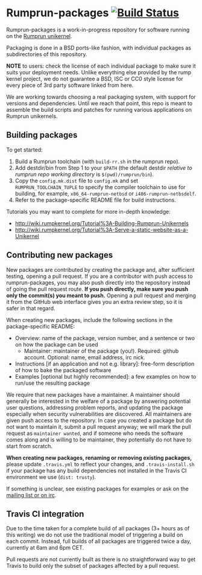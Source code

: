 Rumprun-packages [![Build Status](https://travis-ci.org/rumpkernel/rumprun-packages.svg?branch=master)](https://travis-ci.org/rumpkernel/rumprun-packages)
================

Rumprun-packages is a work-in-progress repository for software running on the
[Rumprun unikernel](http://repo.rumpkernel.org/rumprun).

Packaging is done in a BSD ports-like fashion, with individual
packages as subdirectories of this repository.

__NOTE__ to users: check the license of each individual package to make
sure it suits your deployment needs.  Unlike everything else provided
by the rump kernel project, we do not guarantee a BSD, ISC or CC0 style
license for every piece of 3rd party software linked from here.

We are working towards choosing a real packaging system, with support for
versions and dependencies.  Until we reach that point, this repo is meant to
assemble the build scripts and patches for running various applications on
Rumprun unikernels.

Building packages
-----------------

To get started:

1. Build a Rumprun toolchain (with `build-rr.sh` in the rumprun repo).
2. Add destdir/bin from Step 1 to your `$PATH` (the default destdir
   _relative to rumprun repo working directory_ is `$(pwd)/rumprun/bin`).
3. Copy the `config.mk.dist` file to `config.mk` and set
   `RUMPRUN_TOOLCHAIN_TUPLE` to specify the compiler toolchain to use for
   building, for example, `x86_64-rumprun-netbsd` or `i486-rumprun-netbsdelf`.
4. Refer to the package-specific README file for build instructions.

Tutorials you may want to complete for more in-depth knowledge:

* http://wiki.rumpkernel.org/Tutorial%3A-Building-Rumprun-Unikernels
* http://wiki.rumpkernel.org/Tutorial%3A-Serve-a-static-website-as-a-Unikernel

Contributing new packages
-------------------------

New packages are contributed by creating the package and, after
sufficient testing, opening a pull request.  If you are a contributor
with push access to rumprun-packages, you may also push directly into
the repository instead of going the pull request route. __If you push
directly, make sure you push only the commit(s) you meant to push.__
Opening a pull request and merging it from the GitHub web interface
gives you an extra review step, so it is safer in that regard.

When creating new packages, include the following sections in the
package-specific README:

* Overview: name of the package, version number, and a sentence or two on how the package can be used
  + Maintainer: maintainer of the package (you!).  Required: github account.  Optional: name, email address, irc nick.
* Instructions [if an application and not e.g. library]: free-form description of how to bake the packaged software
* Examples [optional but highly recommended]: a few examples on how to run/use the resulting package

We require that new packages have a maintainer.  A maintainer should
generally be interested in the welfare of a package by answering
potential user questions, addressing problem reports, and updating
the package especially when security vulnerabilities are discovered.
All maintainers are given push access to the repository.  In case
you created a package but do not want to maintain it, submit a pull
request anyway; we will mark the pull request as `maintainer wanted`,
and if someone who needs the software comes along and is willing to be
maintainer, they potentially do not have to start from scratch.

__When creating new packages, renaming or removing existing packages,__
please update `.travis.yml` to reflect your changes, and
`.travis-install.sh` if your package has any build dependencies not
installed in the Travis CI environment we use (`dist: trusty`).

If something is unclear, see existing packages for examples or ask
on the [mailing list or on irc](http://wiki.rumpkernel.org/Info:-Community).

Travis CI integration
---------------------

Due to the time taken for a complete build of all packages (3+ hours as of
this writing) we do not use the traditional model of triggering a build on
each commit. Instead, full builds of all packages are triggered twice a
day, currently at 6am and 6pm CET.

Pull requests are not currently built as there is no straightforward way to
get Travis to build only the subset of packages affected by a pull request.
